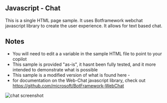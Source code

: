 ## Javascript - Chat
This is a single HTML page sample. It uses Botframework webchat javascript library to create the user experience. It allows for text based chat.

## Notes

- You will need to edit a a variable in the sample HTML file to point to your copilot
- This sample is provided "as-is", it hasnt been fully tested, and it more intended to demonstrate what is possible
- This sample is a modified version of what is found here -
- for documentation on the Web-Chat javascript library, check out https://github.com/microsoft/BotFramework-WebChat

![chat screenshot](https://github.com/m-odonovan/CopilotStudioWebApps/blob/main/Javascript-Chat/images/screenshot.png "chat screenshot")

